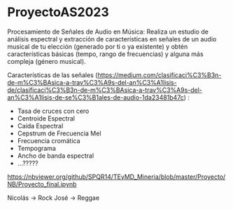 # ProyectoAS2023

Procesamiento de Señales de Audio en Música: Realiza un estudio de análisis espectral y extracción de características en señales de un audio musical de tu elección (generado por ti o ya existente) y obtén características básicas (tempo, rango de frecuencias) y alguna más compleja (género musical).

Características de las señales (https://medium.com/clasificaci%C3%B3n-de-m%C3%BAsica-a-trav%C3%A9s-del-an%C3%A1lisis-de/clasificaci%C3%B3n-de-m%C3%BAsica-a-trav%C3%A9s-del-an%C3%A1lisis-de-se%C3%B1ales-de-audio-1da23481b47c) :
- Tasa de cruces con cero
- Centroide Espectral
- Caída Espectral
- Cepstrum de Frecuencia Mel
- Frecuencia cromática
- Tempograma
- Ancho de banda espectral
- ...?????

https://nbviewer.org/github/SPQR14/TEyMD_Mineria/blob/master/Proyecto/NB/Proyecto_final.ipynb

Nicolás -> Rock
José -> Reggae
